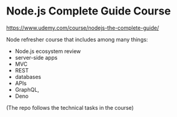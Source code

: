 # Node.js Complete Guide Course
https://www.udemy.com/course/nodejs-the-complete-guide/


Node refresher course that includes among many things:
- Node.js ecosystem review
- server-side apps
- MVC
- REST
- databases
- APIs
- GraphQL,
- Deno


(The repo follows the technical tasks in the course)